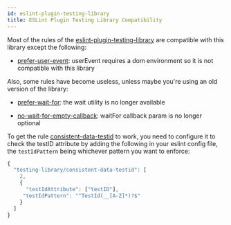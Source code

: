 ```yaml
---
id: eslint-plugin-testing-library
title: ESLint Plugin Testing Library Compatibility
---
```



Most of the rules of the [eslint-plugin-testing-library](https://github.com/testing-library/eslint-plugin-testing-library) are compatible with this library except the following:

- [prefer-user-event](https://github.com/testing-library/eslint-plugin-testing-library/blob/main/docs/rules/prefer-user-event.md): userEvent requires a dom environment so it is not compatible with this library

Also, some rules have become useless, unless maybe you're using an old version of the library:

- [prefer-wait-for](https://github.com/testing-library/eslint-plugin-testing-library/blob/main/docs/rules/prefer-wait-for.md): the wait utility is no longer available

- [no-wait-for-empty-callback](https://github.com/testing-library/eslint-plugin-testing-library/blob/main/docs/rules/no-wait-for-empty-callback.md): waitFor callback param is no longer optional

To get the rule [consistent-data-testid](https://github.com/testing-library/eslint-plugin-testing-library/blob/main/docs/rules/consistent-data-testid.md) to work, you need to configure it to check the testID attribute by adding the following in your eslint config file, the `testIdPattern` being whichever pattern you want to enforce:

```javascript
{
  "testing-library/consistent-data-testid": [
    2,
    {
      "testIdAttribute": ["testID"],
     "testIdPattern": "^TestId(__[A-Z]*)?$"
    }
  ]
}
```